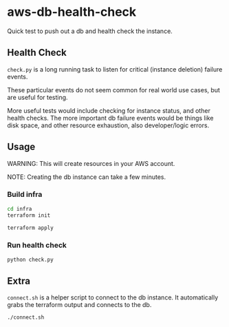 # aws-db-health-check

Quick test to push out a db and health check the instance. 

## Health Check

`check.py` is a long running task to listen for critical (instance deletion) failure events.

These particular events do not seem common for real world use cases, but are useful for testing.

More useful tests would include checking for instance status, and other health checks. The more important db failure events would be things like disk space, and other resource exhaustion, also developer/logic errors.

## Usage

WARNING: This will create resources in your AWS account.

NOTE: Creating the db instance can take a few minutes.

### Build infra

```bash
cd infra
terraform init

terraform apply
```

### Run health check

```bash
python check.py
```

## Extra

`connect.sh` is a helper script to connect to the db instance. It automatically grabs the terraform output and connects to the db.

```bash
./connect.sh
```
